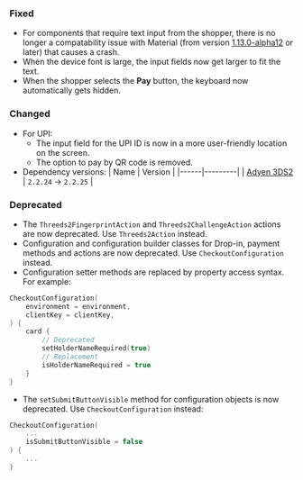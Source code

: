 ### Fixed
- For components that require text input from the shopper, there is no longer a compatability issue with Material (from version [1.13.0-alpha12](https://github.com/material-components/material-components-android/releases/tag/1.13.0-alpha12) or later) that causes a crash.
- When the device font is large, the input fields now get larger to fit the text.
- When the shopper selects the **Pay** button, the keyboard now automatically gets hidden.

### Changed
- For UPI:
  - The input field for the UPI ID is now in a more user-friendly location on the screen.
  - The option to pay by QR code is removed.
- Dependency versions:
  | Name | Version |
    |------|---------|
  | [Adyen 3DS2](https://github.com/Adyen/adyen-3ds2-android/releases/tag/2.2.25) | `2.2.24` -> `2.2.25` |

### Deprecated
- The `Threeds2FingerprintAction` and `Threeds2ChallengeAction` actions are now deprecated. Use `Threeds2Action` instead.
- Configuration and configuration builder classes for Drop-in, payment methods and actions are now deprecated. Use `CheckoutConfiguration` instead.
- Configuration setter methods are replaced by property access syntax. For example:
```kotlin
CheckoutConfiguration(
    environment = environment,
    clientKey = clientKey,
) {
    card {
        // Deprecated
        setHolderNameRequired(true)
        // Replacement
        isHolderNameRequired = true
    }
}
```

- The `setSubmitButtonVisible` method for configuration objects is now deprecated. Use `CheckoutConfiguration` instead:

```kotlin
CheckoutConfiguration(
    ...
    isSubmitButtonVisible = false
) {
    ...
}
```